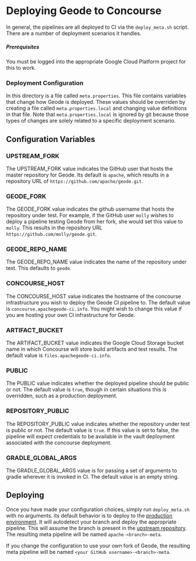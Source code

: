 # Deploying Geode to Concourse

In general, the pipelines are all deployed to CI via the `deploy_meta.sh` script. There are a
number of deployment scenarios it handles.

##### Prerequisites
You must be logged into the appropriate Google Cloud Platform project for this to work.
 
### Deployment Configuration
In this directory is a file called `meta.properties`. This file contains variables that change
how Geode is deployed. These values should be overriden by creating a file called 
`meta.properties.local` and changing value definitions in that file. Note that 
`meta.properties.local` is ignored by git because those types of changes are solely related to
a specific deployment scenario.

## Configuration Variables

### UPSTREAM_FORK
The UPSTREAM_FORK value indicates the GitHub user that hosts the master repository for Geode. Its
default is `apache`, which results in a repository URL of `https://github.com/apache/geode.git`.

### GEODE_FORK
The GEODE_FORK value indicates the github username that hosts the repository under test. For
example, if the GitHub user `molly` wishes to deploy a pipeline testing Geode from her fork, she
would set this value to `molly`. This results in the repository URL 
`https://github.com/molly/geode.git`.

### GEODE_REPO_NAME
The GEODE_REPO_NAME value indicates the name of the repository under test. This defaults to `geode`.

### CONCOURSE_HOST
The CONCOURSE_HOST value indicates the hostname of the concourse infrastructure you wish to deploy
the Geode CI pipeline to. The default value is `concourse.apachegeode-ci.info`. You might wish to 
change this value if you are hosting your own CI infrastructure for Geode.

### ARTIFACT_BUCKET
The ARTIFACT_BUCKET value indicates the Google Cloud Storage bucket name in which Concourse will 
store build artifacts and test results. The default value is `files.apachegeode-ci.info`.

### PUBLIC
The PUBLIC value indicates whether the deployed pipeline should be public or not. The default value
is `true`, though in certain situations this is overridden, such as a production deployment.

### REPOSITORY_PUBLIC
The REPOSITORY_PUBLIC value indicates whether the repository under test is public or not. The
default value is `true`. If this value is set to false, the pipeline will expect credentials to
be available in the vault deployment associated with the concourse deployment.

### GRADLE_GLOBAL_ARGS
The GRADLE_GLOBAL_ARGS value is for passing a set of arguments to gradle wherever it is invoked in
CI. The default value is an empty string.

## Deploying
Once you have made your configuration choices, simply run `deploy_meta.sh` with no arguments.
its default behavior is to deploy to the [production
environment](https://concourse.apachegeode-ci.info). It will autodetect your branch and deploy the 
appropriate pipeline. This will assume the branch is present in the
[upstream repository](https://github.com/apache/geode). The resulting meta pipeline will be named
`apache-<branch>-meta`.

If you change the configuration to use your own fork of Geode, the resulting meta pipeline will be
named `<your GitHub username>-<branch>-meta`.
